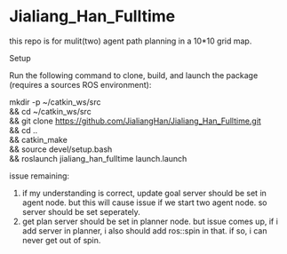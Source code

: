 # Jialiang_Han_Fulltime

this repo is for mulit(two) agent path planning in a 10*10 grid map.

Setup

Run the following command to clone, build, and launch the package (requires a sources ROS environment):

mkdir -p ~/catkin_ws/src \
&& cd ~/catkin_ws/src \
&& git clone https://github.com/JialiangHan/Jialiang_Han_Fulltime.git \
&& cd .. \
&& catkin_make \
&& source devel/setup.bash \
&& roslaunch jialiang_han_fulltime launch.launch

issue remaining:
1. if my understanding is correct, update goal server should be set in agent node. but this will cause issue if we start two agent node. so server should be set seperately.
2. get plan server should be set in planner node. but issue comes up, if i add server in planner, i also should add ros::spin in that. if so, i can never get out of spin.